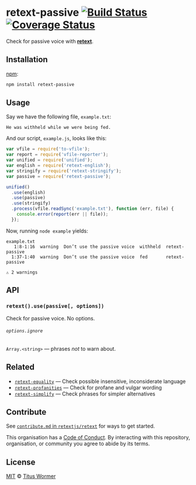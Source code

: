 # retext-passive [![Build Status][travis-badge]][travis] [![Coverage Status][codecov-badge]][codecov]

Check for passive voice with [**retext**][retext].

## Installation

[npm][]:

```bash
npm install retext-passive
```

## Usage

Say we have the following file, `example.txt`:

```text
He was withheld while we were being fed.
```

And our script, `example.js`, looks like this:

```javascript
var vfile = require('to-vfile');
var report = require('vfile-reporter');
var unified = require('unified');
var english = require('retext-english');
var stringify = require('retext-stringify');
var passive = require('retext-passive');

unified()
  .use(english)
  .use(passive)
  .use(stringify)
  .process(vfile.readSync('example.txt'), function (err, file) {
    console.error(report(err || file));
  });
```

Now, running `node example` yields:

```text
example.txt
   1:8-1:16  warning  Don’t use the passive voice  withheld  retext-passive
  1:37-1:40  warning  Don’t use the passive voice  fed       retext-passive

⚠ 2 warnings
```

## API

### `retext().use(passive[, options])`

Check for passive voice.  No options.

###### `options.ignore`

`Array.<string>` — phrases _not_ to warn about.

## Related

*   [`retext-equality`](https://github.com/retextjs/retext-equality)
    — Check possible insensitive, inconsiderate language
*   [`retext-profanities`](https://github.com/retextjs/retext-profanities)
    — Check for profane and vulgar wording
*   [`retext-simplify`](https://github.com/retextjs/retext-simplify)
    — Check phrases for simpler alternatives

## Contribute

See [`contribute.md` in `retextjs/retext`][contribute] for ways to get started.

This organisation has a [Code of Conduct][coc].  By interacting with this
repository, organisation, or community you agree to abide by its terms.

## License

[MIT][license] © [Titus Wormer][author]

<!-- Definitions -->

[travis-badge]: https://img.shields.io/travis/retextjs/retext-passive.svg

[travis]: https://travis-ci.org/retextjs/retext-passive

[codecov-badge]: https://img.shields.io/codecov/c/github/retextjs/retext-passive.svg

[codecov]: https://codecov.io/github/retextjs/retext-passive

[npm]: https://docs.npmjs.com/cli/install

[license]: LICENSE

[author]: http://wooorm.com

[retext]: https://github.com/retextjs/retext

[contribute]: https://github.com/retextjs/retext/blob/master/contributing.md

[coc]: https://github.com/retextjs/retext/blob/master/code-of-conduct.md
